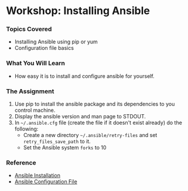 # Workshop: Installing Ansible

### Topics Covered

* Installing Ansible using pip or yum
* Configuration file basics

### What You Will Learn

* How easy it is to install and configure ansible for yourself.

### The Assignment

1. Use pip to install the ansible package and its dependencies to you control machine.
2. Display the ansible version and man page to STDOUT.
3. In `~/.ansible.cfg` file (create the file if it doesn't exist already) do the following:
    * Create a new directory `~/.ansible/retry-files` and set `retry_files_save_path` to it.
    * Set the Ansible system `forks` to 10

### Reference

* [Ansible Installation](http://docs.ansible.com/ansible/intro_installation.html)
* [Ansible Configuration File](http://docs.ansible.com/ansible/intro_configuration.html)